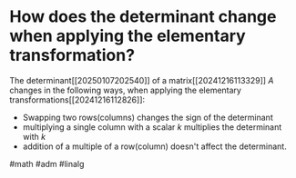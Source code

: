 # How does the determinant change when applying the elementary transformation?

The determinant[[20250107202540]] of a matrix[[20241216113329]] $A$ changes in the following ways, when applying the elementary transformations[[20241216112826]]:
- Swapping two rows(columns) changes the sign of the determinant
- multiplying a single column with a scalar $k$ multiplies the determinant with $k$
- addition of a multiple of a row(column) doesn't affect the determinant.

#math #adm #linalg